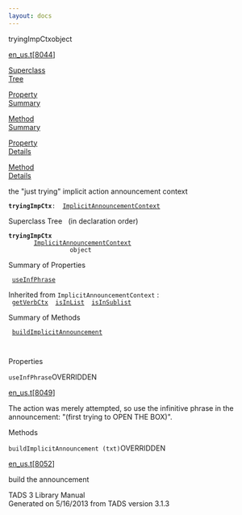 ```yaml
---
layout: docs
---
```

<span class="title">tryingImpCtx</span><span class="type">object</span>

[en_us.t](../file/en_us.t.html)\[[8044](../source/en_us.t.html#8044)\]

[Superclass  
Tree](#_SuperClassTree_)

[Property  
Summary](#_PropSummary_)

[Method  
Summary](#_MethodSummary_)

[Property  
Details](#_Properties_)

[Method  
Details](#_Methods_)

<div class="fdesc">

the "just trying" implicit action announcement context

**`tryingImpCtx`**` :   `[`ImplicitAnnouncementContext`](../object/ImplicitAnnouncementContext.html)

</div>

<span id="_SuperClassTree_"></span>

<div class="mjhd">

<span class="hdln">Superclass Tree</span>   (in declaration order)

</div>

**`tryingImpCtx`**  
`         `[`ImplicitAnnouncementContext`](../object/ImplicitAnnouncementContext.html)  
`                 object`  
<span id="_PropSummary_"></span>

<div class="mjhd">

<span class="hdln">Summary of Properties</span>  

</div>

` `[`useInfPhrase`](#useInfPhrase)`  `

Inherited from `ImplicitAnnouncementContext` :  
` `[`getVerbCtx`](../object/ImplicitAnnouncementContext.html#getVerbCtx)`  `[`isInList`](../object/ImplicitAnnouncementContext.html#isInList)`  `[`isInSublist`](../object/ImplicitAnnouncementContext.html#isInSublist)`  `

<span id="_MethodSummary_"></span>

<div class="mjhd">

<span class="hdln">Summary of Methods</span>  

</div>

` `[`buildImplicitAnnouncement`](#buildImplicitAnnouncement)`  `

` `

<span id="_Properties_"></span>

<div class="mjhd">

<span class="hdln">Properties</span>  

</div>

<span id="useInfPhrase"></span>

`useInfPhrase`<span class="rem">OVERRIDDEN</span>

[en_us.t](../file/en_us.t.html)\[[8049](../source/en_us.t.html#8049)\]

<div class="desc">

The action was merely attempted, so use the infinitive phrase in the
announcement: "(first trying to OPEN THE BOX)".

</div>

<span id="_Methods_"></span>

<div class="mjhd">

<span class="hdln">Methods</span>  

</div>

<span id="buildImplicitAnnouncement"></span>

`buildImplicitAnnouncement (txt)`<span class="rem">OVERRIDDEN</span>

[en_us.t](../file/en_us.t.html)\[[8052](../source/en_us.t.html#8052)\]

<div class="desc">

build the announcement

</div>

<div class="ftr">

TADS 3 Library Manual  
Generated on 5/16/2013 from TADS version 3.1.3

</div>
